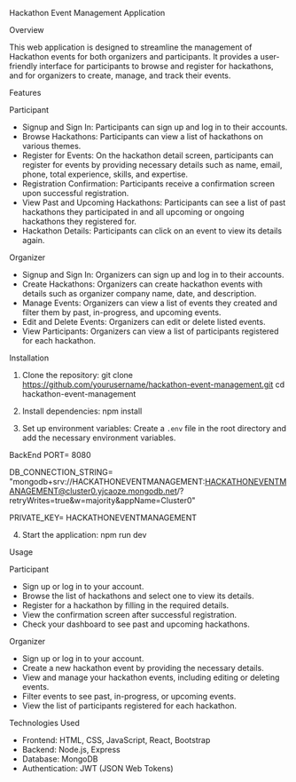 Hackathon Event Management Application

Overview

This web application is designed to streamline the management of Hackathon events for both organizers and participants. It provides a user-friendly interface for participants to browse and register for hackathons, and for organizers to create, manage, and track their events.

Features

Participant

- Signup and Sign In: Participants can sign up and log in to their accounts.
- Browse Hackathons: Participants can view a list of hackathons on various themes.
- Register for Events: On the hackathon detail screen, participants can register for events by providing necessary details such as name, email, phone, total experience, skills, and expertise.
- Registration Confirmation: Participants receive a confirmation screen upon successful registration.
- View Past and Upcoming Hackathons: Participants can see a list of past hackathons they participated in and all upcoming or ongoing hackathons they registered for.
- Hackathon Details: Participants can click on an event to view its details again.

Organizer

- Signup and Sign In: Organizers can sign up and log in to their accounts.
- Create Hackathons: Organizers can create hackathon events with details such as organizer company name, date, and description.
- Manage Events: Organizers can view a list of events they created and filter them by past, in-progress, and upcoming events.
- Edit and Delete Events: Organizers can edit or delete listed events.
- View Participants: Organizers can view a list of participants registered for each hackathon.

Installation

1. Clone the repository:
git clone https://github.com/yourusername/hackathon-event-management.git
cd hackathon-event-management

2. Install dependencies:
npm install

3. Set up environment variables:
Create a `.env` file in the root directory and add the necessary environment variables.

BackEnd PORT= 8080

DB_CONNECTION_STRING= "mongodb+srv://HACKATHONEVENTMANAGEMENT:HACKATHONEVENTMANAGEMENT@cluster0.yjcaoze.mongodb.net/?retryWrites=true&w=majority&appName=Cluster0"

PRIVATE_KEY= HACKATHONEVENTMANAGEMENT

4. Start the application:
npm run dev

Usage

Participant

- Sign up or log in to your account.
- Browse the list of hackathons and select one to view its details.
- Register for a hackathon by filling in the required details.
- View the confirmation screen after successful registration.
- Check your dashboard to see past and upcoming hackathons.
  
Organizer

- Sign up or log in to your account.
- Create a new hackathon event by providing the necessary details.
- View and manage your hackathon events, including editing or deleting events.
- Filter events to see past, in-progress, or upcoming events.
- View the list of participants registered for each hackathon.
  
Technologies Used

- Frontend: HTML, CSS, JavaScript, React, Bootstrap
- Backend: Node.js, Express
- Database: MongoDB
- Authentication: JWT (JSON Web Tokens)

